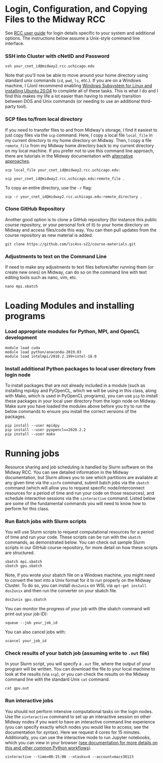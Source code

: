 # Login, Configuration, and Copying Files to the Midway RCC
See [RCC user guide](https://rcc.uchicago.edu/docs/) for login details specific to your system and additional options. The instructions below assume a Unix-style command line interface.

### SSH into Cluster with cNetID and Password
```
ssh your_cnet_id@midway2.rcc.uchicago.edu
```
Note that you'll now be able to move around your home directory using standard unix commands (`cd`, `pwd`, `ls`, etc.). If you are on a Windows machine, I (Jon) recommend enabling [Windows Subsystem for Linux and installing Ubuntu 20.04](https://docs.microsoft.com/en-us/windows/wsl/install-win10) to complete all of these tasks. This is what I do and I find this makes my life a lot easier than having to mentally transition between DOS and Unix commands (or needing to use an additional third-party tool).

### SCP files to/from local directory
If you need to transfer files to and from Midway's storage, I find it easiest to just copy files via the `scp` command. Here, I copy a local file `local_file` in my current directory to my home directory on Midway. Then, I copy a file `remote_file` from my Midway home directory back to my current directory on my local machine. If you prefer not to use this command line approach, there are tutorials in the Midway documentation with [alternative approaches](https://rcc.uchicago.edu/docs/data-transfer/index.html).

```
scp local_file your_cnet_id@midway2.rcc.uchicago.edu:
```
```
scp your_cnet_id@midway2.rcc.uchicago.edu:remote_file .
```

To copy an entire directory, use the `-r` flag:
```
scp -r your_cnet_id@midway2.rcc.uchicago.edu:remote_directory .
```

### Clone GitHub Repository
Another good option is to clone a GitHub repository (for instance this public course repository, or your personal fork of it) to your home directory on Midway and access files/code this way. You can then pull updates from the course repository as new material is added.

```
git clone https://github.com/lsc4ss-s22/course-materials.git
```

### Adjustments to text on the Command Line
If need to make any adjustments to text files before/after running them (or create new ones) on Midway, can do so on the command line with text editing tools such as nano, vim, etc.
```
nano mpi.sbatch
```

# Loading Modules and installing programs

### Load appropriate modules for Python, MPI, and OpenCL development
```
module load cuda
module load python/anaconda-2019.03
module load intelmpi/2018.2.199+intel-18.0
```

### Install additional Python packages to local user directory from login node
To install packages that are not already included in a module (such as installing mpi4py and PyOpenCL, which we will be using in this class, along with Mako, which is used in PyOpenCL programs), you can use `pip` to install these packages in your local user directory from the login node on Midway. Make sure you have loaded the modules above before you try to run the below commands to ensure you install the correct versions of the packages.

```
pip install --user mpi4py
pip install --user pyopencl==2020.2.2
pip install --user mako
```

# Running jobs

Resource sharing and job scheduling is handled by Slurm software on the Midway RCC. You can see detailed information in the Midway documentation, but Slurm allows you to see which partitions are available at any given time via the `sinfo` command, submit batch jobs via the `sbatch` command (which will allow you to request specific node/interconnect resources for a period of time and run your code on those resources), and schedule interactive sessions via the `sinteractive` command. Listed below are some of the fundamental commands you will need to know how to perform for this class.

### Run Batch jobs with Slurm scripts
You will use Slurm scripts to request computational resources for a period of time and run your code. These scripts can be run with the `sbatch` commands, as demonstrated below. You can check out sample Slurm scripts in our GitHub course repository, for more detail on how these scripts are structured.

```
sbatch mpi.sbatch
sbatch gpu.sbatch
```

Note, if you wrote your sbatch file on a Windows machine, you might need to convert the text into a Unix format for it to run properly on the Midway Cluster. To do so, you can install `dos2unix` on WSL via `apt-get install dos2unix` and then run the converter on your sbatch file.

```
dos2unix gpu.sbatch
```

You can monitor the progress of your job with (the sbatch command will print out your job ID):
```
squeue --job your_job_id
```

You can also cancel jobs with:
```
scancel your_job_id
```

### Check results of your batch job (assuming write to `.out` file)
In your Slurm script, you will specify a `.out` file, where the output of your program will be written. You can download the file to your local machine to look at the results (via `scp`), or you can check the results on the Midway command line with the standard Unix `cat` command.

```
cat gpu.out
```

### Run interactive jobs
You should not perform intensive computational tasks on the login nodes. Use the `sinteractive` command to set up an interactive session on other Midway nodes if you want to have an interactive command line experience (you can specify exactly which nodes you would like to access; see the documentation for syntax). Here we request 4 cores for 15 minutes. Additionally, you can use the interactive mode to run Jupyter notebooks, which you can view in your browser ([see documentation for more details on this and other common Python workflows](https://rcc.uchicago.edu/docs/software/environments/python/index.html#running-jupyter-notebooks)).

```
sinteractive --time=00:15:00 --ntasks=4 --account=macs30123
```
